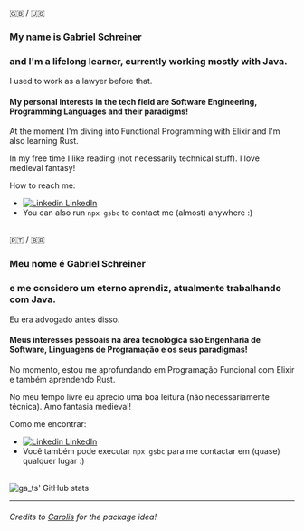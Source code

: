 
:uk: / :us:
### My name is **Gabriel Schreiner** 

### and I'm a lifelong learner, currently working mostly with Java. 
I used to work as a lawyer before that.

#### My personal interests in the tech field are Software Engineering, Programming Languages and their paradigms!
At the moment I'm diving into Functional Programming with Elixir and I'm also learning Rust.

In my free time I like reading (not necessarily technical stuff). I love medieval fantasy!

How to reach me:
  - [![Linkedin](https://i.stack.imgur.com/gVE0j.png) LinkedIn](https://www.linkedin.com/in/gabriel-schreiner)
  - You can also run `npx gsbc` to contact me (almost) anywhere :)
</br></br>

:portugal: / :brazil:
### Meu nome é **Gabriel Schreiner**

### e me considero um eterno aprendiz, atualmente trabalhando com Java.
Eu era advogado antes disso.

#### Meus interesses pessoais na área tecnológica são Engenharia de Software, Linguagens de Programação e os seus paradigmas!
No momento, estou me aprofundando em Programação Funcional com Elixir e também aprendendo Rust.

No meu tempo livre eu aprecio uma boa leitura (não necessariamente técnica). Amo fantasia medieval!

Como me encontrar:
  - [![Linkedin](https://i.stack.imgur.com/gVE0j.png) LinkedIn](https://www.linkedin.com/in/gabriel-schreiner)
  - Você também pode executar `npx gsbc` para me contactar em (quase) qualquer lugar :)
</br><br>

![ga_ts' GitHub stats](https://github-readme-stats.vercel.app/api?username=gsbcamargo&show_icons=true&theme=radical)

---



###### Credits to [Carolis](https://github.com/Carolis) for the package idea!
